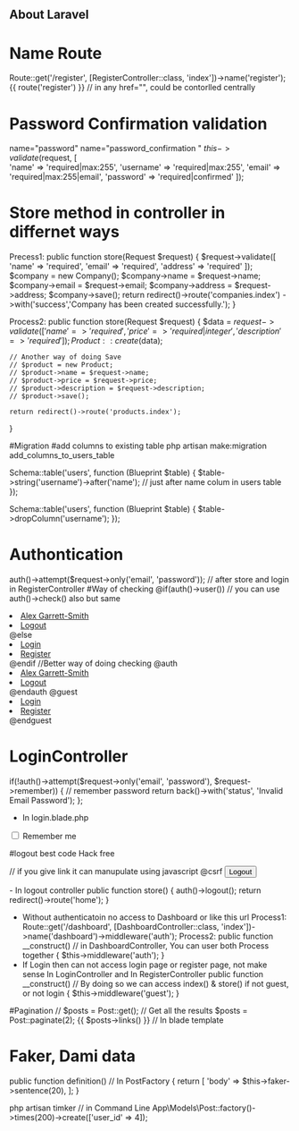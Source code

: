 ## About Laravel
# Name Route
Route::get('/register', [RegisterController::class, 'index'])->name('register'); 
{{ route('register') }} // in any href="", could be contorlled centrally


# Password Confirmation validation
name="password"
name="password_confirmation "
$this->validate($request, [  
    'name' => 'required|max:255',
    'username' => 'required|max:255',
    'email' => 'required|max:255|email',
    'password' => 'required|confirmed'
]);

# Store method in controller in differnet ways
Precess1: 
public function store(Request $request)
{
    $request->validate([
        'name' => 'required',
        'email' => 'required',
        'address' => 'required'
        ]);
        $company = new Company();
        $company->name = $request->name;
        $company->email = $request->email;
        $company->address = $request->address;
        $company->save();
        return redirect()->route('companies.index')
        ->with('success','Company has been created successfully.');
}

Process2:
public function store(Request $request)
{
    $data = $request->validate([
        'name' => 'required',
        'price' => 'required|integer',
        'description' => 'required'
    ]);
    Product::create($data);
    
    // Another way of doing Save
    // $product = new Product;
    // $product->name = $request->name;
    // $product->price = $request->price;
    // $product->description = $request->description;
    // $product->save();

    return redirect()->route('products.index');
}

#Migration 
#add columns to existing table
php artisan make:migration add_columns_to_users_table

Schema::table('users', function (Blueprint $table) {
    $table->string('username')->after('name');  // just after name colum in users table
});

Schema::table('users', function (Blueprint $table) {
    $table->dropColumn('username');
});

# Authontication
auth()->attempt($request->only('email', 'password'));  // after store and login in RegisterController
#Way of checking
@if(auth()->user())   // you can use auth()->check() also but same
    <li>
        <a href="" class="p-3">Alex Garrett-Smith</a>
    </li>
    <li>
        <a href="" class="p-3">Logout</a>
    </li>
@else
    <li>
        <a href="" class="p-3">Login</a>
    </li>
    <li>
        <a href="{{ route('register') }}" class="p-3">Register</a> 
    </li>
@endif
//Better way of doing checking
@auth
    <li>
        <a href="" class="p-3">Alex Garrett-Smith</a>
    </li>
    <li>
        <a href="" class="p-3">Logout</a>
    </li>
@endauth
@guest
    <li>
        <a href="" class="p-3">Login</a>
    </li>
    <li>
        <a href="{{ route('register') }}" class="p-3">Register</a> 
    </li>
@endguest

# LoginController
if(!auth()->attempt($request->only('email', 'password'), $request->remember)) { // remember password
    return back()->with('status', 'Invalid Email Password');
};
- In login.blade.php
<input type="checkbox" name="remember" id="remember" class="mr-2">
<label for="remember">Remember me</label>

#logout best code Hack free
<form action="{{ route('logout') }}" method="post"> // if you give link it can manupulate using javascript
    @csrf
    <button class="p-3">Logout</button>
</form>
- In logout controller
public function store()
{
    auth()->logout();
    return redirect()->route('home');
}

- Without authenticatoin no access to Dashboard or like this url
Process1:
Route::get('/dashboard', [DashboardController::class, 'index'])->name('dashboard')->middleware('auth');
Process2:
public function __construct()  // in DashboardController, You can user both Process together
{
    $this->middleware('auth');
}
- If Login then can not access login page or register page, not make sense
In LoginController and In RegisterController
public function __construct() // By doing so we can access index() & store() if not guest, or not login
{
    $this->middleware('guest');
}

#Pagination
// $posts = Post::get();  // Get all the results
$posts = Post::paginate(2);
{{ $posts->links() }} // In blade template

# Faker, Dami data
public function definition()   // In PostFactory
{
    return [
        'body' => $this->faker->sentence(20),
    ];
}

php artisan timker    // in Command Line
App\Models\Post::factory()->times(200)->create(['user_id' => 4]);
